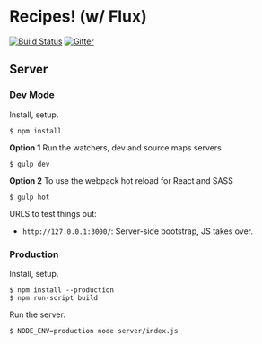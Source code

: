 Recipes! (w/ Flux)
==================

[![Build Status][trav_img]][trav_site]
[![Gitter](https://badges.gitter.im/Join%20Chat.svg)](https://gitter.im/seattlejs/seattlejs?utm_source=badge&utm_medium=badge&utm_campaign=pr-badge)

## Server

### Dev Mode

Install, setup.

```
$ npm install
```

**Option 1** Run the watchers, dev and source maps servers

```
$ gulp dev
```

**Option 2** To use the webpack hot reload for React and SASS

````
$ gulp hot
````

URLS to test things out:

* `http://127.0.0.1:3000/`: Server-side bootstrap, JS takes over.

### Production

Install, setup.

```
$ npm install --production
$ npm run-script build
```

Run the server.

```
$ NODE_ENV=production node server/index.js
```

[trav]: https://travis-ci.org/
[trav_img]: https://api.travis-ci.org/FormidableLabs/recipes-flux.svg
[trav_site]: https://travis-ci.org/FormidableLabs/recipes-flux

